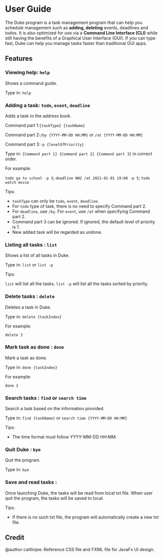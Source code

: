 # User Guide
The Duke program is a task management program that can help you schedule management such as **adding, deleting** events, deadlines and todos.
It is also optimized for use via a **Command Line Interface (CLI)** while still having the benefits of a Graphical User Interface (GUI).
If you can type fast, Duke can help you manage tasks faster than traditional GUI apps.
## Features 

### Viewing help: `help` 
Shows a command guide.

Type in: `help`

### Adding a task: `todo`, `event`, `deadline`
Adds a task to the address book.

Command part 1:`{taskType} {taskName}`

Command part 2:`/by {YYYY-MM-DD HH:MM}` or `/at {YYYY-MM-DD HH:MM}`

Command part 3:`-p {levelOfPriority}`

Type in: `{Command part 1} {Command part 2} {Command part 3}` in correct order.

For example:

`todo go to school -p 3`; `deadline HW2 /at 2021-01-01 19:00 -p 5`; `todo watch movie`

Tips:

* `taskType` can only be `todo`, `event`, `deadline`.
* For `todo` type of task, there is no need to specify Command part 2.
* For `deadline`, use `/by`. For `event`, use `/at` when specifying Command part 2.
* Command part 3 can be ignored. If ignored, the default level of priority is 1.
* New added task will be regarded as undone.


### Listing all tasks : `list`
Shows a list of all tasks in Duke.

Type in: `list` or `list -p`

Tips:

`list` will list all the tasks. `list -p` will list all the tasks sorted by priority.

### Delete tasks : `delete`
Deletes a task in Duke.

Type in: `delete {taskIndex}`

For example:

`delete 3`

### Mark task as done : `done`
Mark a task as done.

Type in: `done {taskIndex}`

For example:

`done 2`

### Search tasks : `find` or `search time`
Search a task based on the information provided.

Type in: `find {taskName}` or `search time {YYYY-MM-DD HH:MM}`

Tips:

* The time format must follow YYYY-MM-DD HH:MM.

### Quit Duke : `bye`
Quit the program.

Type in: `bye`

### Save and read tasks :
Once launching Duke, the tasks will be read from local txt file. When user quit the program, the tasks will be saved to local. 

Tips: 
* If there is no such txt file, the program will automatically create a new txt file.

## Credit

@author caitlinjee: Reference CSS file and FXML file for JavaFx UI design.
